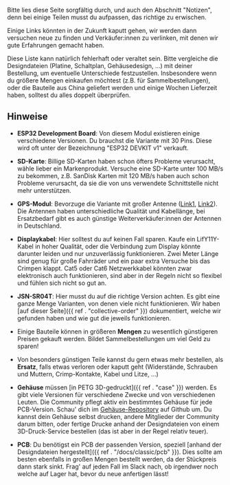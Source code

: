Bitte lies diese Seite sorgfältig durch, und auch den Abschnitt "Notizen", denn
bei einige Teilen musst du aufpassen, das richtige zu erwischen.

Einige Links könnten in der Zukunft kaputt gehen, wir werden dann versuchen
neue zu finden und Verkäufer:innen zu verlinken, mit denen wir gute Erfahrungen
gemacht haben.

Diese Liste kann natürlich fehlerhaft oder veraltet sein. Bitte vergleiche die
Designdateien (Platine, Schaltplan, Gehäusedesign, ...) mit deiner Bestellung,
um eventuelle Unterschiede festzustellen. Insbesondere wenn du größere Mengen
einkaufen möchtest (z.B. für Sammelbestellungen), oder die Bauteile aus China
geliefert werden und einige Wochen Lieferzeit haben, solltest du alles doppelt
überprüfen.

## Hinweise

* **ESP32 Development Board**: Von diesem Modul existieren einige verschiedene
  Versionen. Du brauchst die Variante mit 30 Pins. Diese wird oft unter der
  Bezeichnung "ESP32 DEVKIT v1" verkauft.

* **SD-Karte**: Billige SD-Karten haben schon öfters Probleme verursacht, wähle
  lieber ein Markenprodukt. Versuche eine SD-Karte unter 100 MB/s zu bekommen,
  z.B. SanDisk Karten mit 120 MB/s haben auch schon Probleme verursacht, da sie
  die von uns verwendete Schnittstelle nicht mehr unterstützen.

* **GPS-Modul**: Bevorzuge die Variante mit großer Antenne
  ([Link1](https://de.aliexpress.com/item/1550843440.html),
  [Link2](https://de.aliexpress.com/item/1005001635722164.html)). Die Antennen
  haben unterschiedliche Qualität und Kabellänge, bei Ersatzbedarf gibt es auch
  günstige Weiterverkäufer:innen der Antennen in Deutschland.

* **Displaykabel**: Hier solltest du auf keinen Fall sparen. Kaufe ein
  LifY11Y-Kabel in hoher Qualität, oder die Verbindung zum Display könnte
  darunter leiden und nur unzuverlässig funktionieren. Zwei Meter Länge sind
  genug für große Fahrräder und ein paar extra Versuche bis das Crimpen klappt.
  Cat5 oder Cat6 Netzwerkkabel könnten zwar elektronisch auch funktionieren,
  sind aber in der Regeln nicht so flexibel und fühlen sich nicht so gut an.

* **JSN-SR04T**: Hier musst du auf die richtige Version achten. Es gibt eine
  ganze Menge Varianten, von denen viele nicht funktionieren. Wir haben [auf
  dieser Seite]({{ ref . "collective-order" }}) dokumentiert, welche wir
  gefunden haben und wie gut die jeweils funktionieren.

* Einige Bauteile können in größeren **Mengen** zu wesentlich günstigeren
  Preisen gekauft werden. Bildet Sammelbestellungen um viel Geld zu sparen!

* Von besonders günstigen Teile kannst du gern etwas mehr bestellen, als
  **Ersatz**, falls etwas verloren oder kaputt geht (Widerstände, Schrauben und
  Muttern, Crimp-Kontakte, Kabel und Litze, ...)

* **Gehäuse** müssen [in PETG 3D-gedruckt]({{ ref . "case" }}) werden. Es
  gibt viele Versionen für verschiedene Zwecke und von verschiedenen Leuten.
  Die Community pflegt aktiv ein bestimmtes Gehäuse für jede PCB-Version.
  Schau' dich im
  [Gehäuse-Repository](https://github.com/openbikesensor/OpenBikeSensor3dPrintableCase)
  auf Github um. Du kannst dein Gehäuse selbst drucken, andere Mitglieder der
  Community darum bitten, oder fertige Drucke anhand der Designdateien von
  einem 3D-Druck-Service bestellen (das ist aber in der Regel relativ teuer).

* **PCB**: Du benötigst ein PCB der passenden Version, speziell [anhand der
  Designdateien hergestellt]({{ ref . "/docs/classic/pcb" }}). Dies sollte am besten
  ebenfalls in großen Mengen bestellt werden, da der Stückpreis dann stark
  sinkt. Frag' auf jeden Fall im Slack nach, ob irgendwer noch welche auf Lager
  hat, bevor du neue anfertigen lässt!
